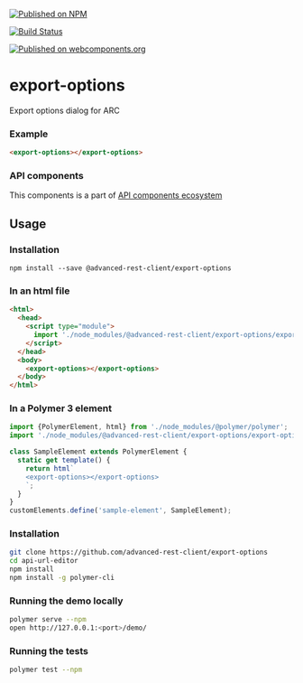 [![Published on NPM](https://img.shields.io/npm/v/@advanced-rest-client/export-options.svg)](https://www.npmjs.com/package/@advanced-rest-client/export-options)

[![Build Status](https://travis-ci.org/advanced-rest-client/export-options.svg?branch=stage)](https://travis-ci.org/advanced-rest-client/export-options)

[![Published on webcomponents.org](https://img.shields.io/badge/webcomponents.org-published-blue.svg)](https://www.webcomponents.org/element/advanced-rest-client/export-options)

# export-options

Export options dialog for ARC

### Example

```html
<export-options></export-options>
```

### API components

This components is a part of [API components ecosystem](https://elements.advancedrestclient.com/)

## Usage

### Installation
```
npm install --save @advanced-rest-client/export-options
```

### In an html file

```html
<html>
  <head>
    <script type="module">
      import './node_modules/@advanced-rest-client/export-options/export-options.js';
    </script>
  </head>
  <body>
    <export-options></export-options>
  </body>
</html>
```

### In a Polymer 3 element

```js
import {PolymerElement, html} from './node_modules/@polymer/polymer';
import './node_modules/@advanced-rest-client/export-options/export-options.js';

class SampleElement extends PolymerElement {
  static get template() {
    return html`
    <export-options></export-options>
    `;
  }
}
customElements.define('sample-element', SampleElement);
```

### Installation

```sh
git clone https://github.com/advanced-rest-client/export-options
cd api-url-editor
npm install
npm install -g polymer-cli
```

### Running the demo locally

```sh
polymer serve --npm
open http://127.0.0.1:<port>/demo/
```

### Running the tests
```sh
polymer test --npm
```
